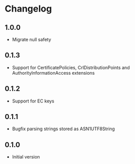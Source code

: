 # Changelog

## 1.0.0

- Migrate null safety

## 0.1.3

- Support for CertificatePolicies, CrlDistributionPoints and AuthorityInformationAccess extensions

## 0.1.2

- Support for EC keys

## 0.1.1

- Bugfix parsing strings stored as ASN1UTF8String

## 0.1.0

- Initial version